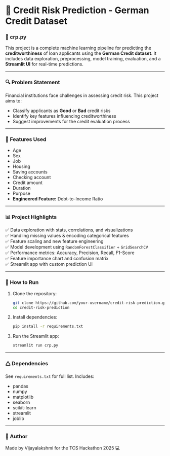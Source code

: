 # 🏦 Credit Risk Prediction - German Credit Dataset

### 📁 crp.py

This project is a complete machine learning pipeline for predicting the **creditworthiness** of loan applicants using the **German Credit dataset**. It includes data exploration, preprocessing, model training, evaluation, and a **Streamlit UI** for real-time predictions.

---

### 🔍 Problem Statement

Financial institutions face challenges in assessing credit risk. This project aims to:
- Classify applicants as **Good** or **Bad** credit risks
- Identify key features influencing creditworthiness
- Suggest improvements for the credit evaluation process

---

### 🧠 Features Used

- Age  
- Sex  
- Job  
- Housing  
- Saving accounts  
- Checking account  
- Credit amount  
- Duration  
- Purpose  
- **Engineered Feature:** Debt-to-Income Ratio

---

### 📊 Project Highlights

✅ Data exploration with stats, correlations, and visualizations  
✅ Handling missing values & encoding categorical features  
✅ Feature scaling and new feature engineering  
✅ Model development using `RandomForestClassifier` + `GridSearchCV`  
✅ Performance metrics: Accuracy, Precision, Recall, F1-Score  
✅ Feature importance chart and confusion matrix  
✅ Streamlit app with custom prediction UI

---

### 🚀 How to Run

1. Clone the repository:
   ```bash
   git clone https://github.com/your-username/credit-risk-prediction.git
   cd credit-risk-prediction
   ```

2. Install dependencies:
   ```bash
   pip install -r requirements.txt
   ```

3. Run the Streamlit app:
   ```bash
   streamlit run crp.py
   ```

---

### 🛆 Dependencies

See `requirements.txt` for full list. Includes:
- pandas
- numpy
- matplotlib
- seaborn
- scikit-learn
- streamlit
- joblib

---

### 📌 Author

Made by Vijayalakshmi for the TCS Hackathon 2025 💻
